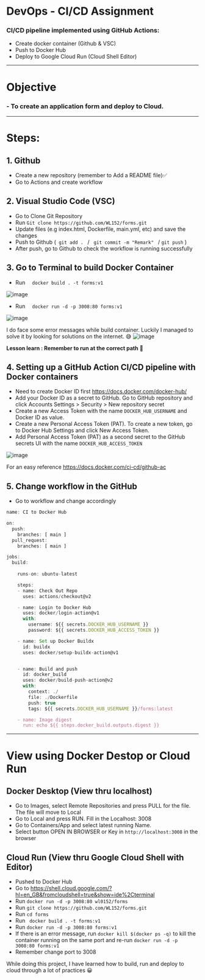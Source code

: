 #     DevOps - CI/CD Assignment  

### CI/CD pipeline implemented using GitHub Actions:

- Create docker container (Github & VSC)
- Push to Docker Hub
- Deploy to Google Cloud Run (Cloud Shell Editor)
---
# Objective
### - To create an application form and deploy to Cloud. 

---

# Steps:

## 1. Github
- Create a new repository (remember to Add a README file)✅
- Go to Actions and create workflow
 
## 2. Visual Studio Code (VSC)
- Go to Clone Git Repository
- Run ``` Git clone https://github.com/WL152/forms.git ```  
- Update files (e.g index.html, Dockerfile, main.yml, etc) and save the changes
- Push to Github (```  git add .  ```      /      ```  git commit -m "Remark"  ```      / ``` git push ``` )
- After push, go to Github to check the workflow is running successfully


## 3. Go to Terminal to build Docker Container
- Run `  docker build . -t forms:v1`



![image](https://user-images.githubusercontent.com/81748800/124373942-56ef6980-dcc9-11eb-9704-83986c73974d.png)

- Run `  docker run -d -p 3008:80 forms:v1`

![image](https://user-images.githubusercontent.com/81748800/124373916-26a7cb00-dcc9-11eb-9212-b0161067f61a.png)


I do face some error messages while build container. Luckily I managed to solve it by looking for solutions on the internet. 😅
![image](https://user-images.githubusercontent.com/81748800/124373342-26f19780-dcc4-11eb-9a7a-35107d845fc2.png)

**Lesson learn : Remember to run at the correct path**  🤣

## 4. Setting up a GitHub Action CI/CD pipeline with Docker containers
- Need to create Docker ID first  https://docs.docker.com/docker-hub/
- Add your Docker ID as a secret to GitHub. Go to GitHub repository and click Accounts Settings > Security > New repository secret
- Create a new Access Token with the name `DOCKER_HUB_USERNAME` and Docker ID as value.
- Create a new Personal Access Token (PAT). To create a new token, go to Docker Hub Settings and click New Access Token.
- Add Personal Access Token (PAT) as a second secret to the GitHub secrets UI with the name `DOCKER_HUB_ACCESS_TOKEN`

![image](https://user-images.githubusercontent.com/81748800/124376413-7db59c00-dcd9-11eb-8472-da45a1281820.png)

For an easy reference https://docs.docker.com/ci-cd/github-ac

## 5. Change workflow in the GitHub
- Go to workflow and change accordingly

```javascript
name: CI to Docker Hub

on:
  push:
    branches: [ main ]
  pull_request:
    branches: [ main ]

jobs:
  build:
     
    runs-on: ubuntu-latest

    steps:
    - name: Check Out Repo
      uses: actions/checkout@v2

    - name: Login to Docker Hub
      uses: docker/login-action@v1
      with:
        username: ${{ secrets.DOCKER_HUB_USERNAME }}
        password: ${{ secrets.DOCKER_HUB_ACCESS_TOKEN }}

    - name: Set up Docker Buildx
      id: buildx
      uses: docker/setup-buildx-action@v1


    - name: Build and push
      id: docker_build
      uses: docker/build-push-action@v2
      with:
        context: ./
        file: ./Dockerfile
        push: true
        tags: ${{ secrets.DOCKER_HUB_USERNAME }}/forms:latest

    - name: Image digest
      run: echo ${{ steps.docker_build.outputs.digest }}
```
----

# View using Docker Destop or Cloud Run
## Docker Desktop  (View thru localhost)
- Go to Images, select Remote Repositories and press PULL for the file. The file will move to Local
- Go to Local and press RUN. Fill in the Localhost: 3008 
- Go to Containers/App and select latest running Name.
- Select button OPEN IN BROWSER or Key in `http://localhost:3008` in the browser 


## Cloud Run (View thru Google Cloud Shell with Editor)
- Pushed to Docker Hub
- Go to https://shell.cloud.google.com/?hl=en_GB&fromcloudshell=true&show=ide%2Cterminal
- Run ` docker run -d -p 3008:80 wl0152/forms `
- Run ``` git clone https://github.com/WL152/forms.git ```
- Run ``` cd forms ```
- Run ``` docker build . -t forms:v1```
- Run ``` docker run -d -p 3008:80 forms:v1 ```
- If there is an error message, run ```docker kill $(docker ps -q)``` to kill the container running on the same port 
and re-run ```docker run -d -p 3008:80 forms:v1```
- Remember change port to 3008



While doing this project, I have learned how to build, run and deploy to cloud through a lot of practices 😀
